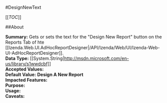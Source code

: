 #DesignNewText

[[_TOC_]]

##About

**Summary:** Gets or sets the text for the "Design New Report" button on the Reports Tab of hte [[Izenda.Web.UI.AdHocReportDesigner|/API/Izenda/Web/UI/Izenda-Web-UI-AdHocReportDesigner]].  
**Data Type:** [[System.String|http://msdn.microsoft.com/en-us/library/s1wwdcbf]]  
**Accepted Values:**   
**Default Value:** <STRONG>Design A New Report</STRONG>  
**Impacted Features:**   
**Purpose:**   
**Usage:**   
**Caveats:**   

